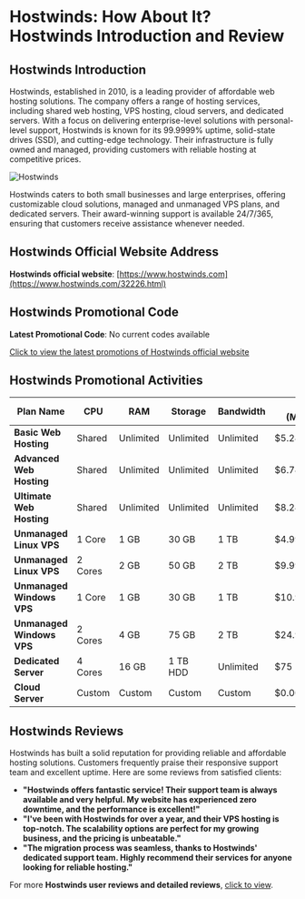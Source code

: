 # Hostwinds: How About It? Hostwinds Introduction and Review

## Hostwinds Introduction
Hostwinds, established in 2010, is a leading provider of affordable web hosting solutions. The company offers a range of hosting services, including shared web hosting, VPS hosting, cloud servers, and dedicated servers. With a focus on delivering enterprise-level solutions with personal-level support, Hostwinds is known for its 99.9999% uptime, solid-state drives (SSD), and cutting-edge technology. Their infrastructure is fully owned and managed, providing customers with reliable hosting at competitive prices.

![Hostwinds](https://github.com/user-attachments/assets/5f0f5273-be37-4a15-ab83-9a34d34b4904)

Hostwinds caters to both small businesses and large enterprises, offering customizable cloud solutions, managed and unmanaged VPS plans, and dedicated servers. Their award-winning support is available 24/7/365, ensuring that customers receive assistance whenever needed.

## Hostwinds Official Website Address
**Hostwinds official website**: [https://www.hostwinds.com](https://www.hostwinds.com/32226.html)

## Hostwinds Promotional Code
**Latest Promotional Code**: No current codes available  

[Click to view the latest promotions of Hostwinds official website](https://www.hostwinds.com/32226.html)

## Hostwinds Promotional Activities

| Plan Name                  | CPU      | RAM           | Storage           | Bandwidth      | Price (Monthly)  | Purchase Link                                   |
|----------------------------|----------|---------------|-------------------|----------------|------------------|-------------------------------------------------|
| **Basic Web Hosting**       | Shared   | Unlimited     | Unlimited          | Unlimited      | $5.24            | [Order Now](https://www.hostwinds.com/32226.html)          |
| **Advanced Web Hosting**    | Shared   | Unlimited     | Unlimited          | Unlimited      | $6.74            | [Order Now](https://www.hostwinds.com/32226.html)          |
| **Ultimate Web Hosting**    | Shared   | Unlimited     | Unlimited          | Unlimited      | $8.24            | [Order Now](https://www.hostwinds.com/32226.html)          |
| **Unmanaged Linux VPS**     | 1 Core   | 1 GB          | 30 GB              | 1 TB           | $4.99            | [Order Now](https://www.hostwinds.com/32226.html)          |
| **Unmanaged Linux VPS**     | 2 Cores  | 2 GB          | 50 GB              | 2 TB           | $9.99            | [Order Now](https://www.hostwinds.com/32226.html)          |
| **Unmanaged Windows VPS**   | 1 Core   | 1 GB          | 30 GB              | 1 TB           | $10.99           | [Order Now](https://www.hostwinds.com/32226.html)          |
| **Unmanaged Windows VPS**   | 2 Cores  | 4 GB          | 75 GB              | 2 TB           | $24.99           | [Order Now](https://www.hostwinds.com/32226.html)          |
| **Dedicated Server**        | 4 Cores  | 16 GB         | 1 TB HDD           | Unlimited      | $75              | [Order Now](https://www.hostwinds.com/32226.html)          |
| **Cloud Server**            | Custom   | Custom        | Custom             | Custom         | $0.00699/hour    | [Order Now](https://www.hostwinds.com/32226.html)          |

## Hostwinds Reviews
Hostwinds has built a solid reputation for providing reliable and affordable hosting solutions. Customers frequently praise their responsive support team and excellent uptime. Here are some reviews from satisfied clients:

- **"Hostwinds offers fantastic service! Their support team is always available and very helpful. My website has experienced zero downtime, and the performance is excellent!"**
- **"I've been with Hostwinds for over a year, and their VPS hosting is top-notch. The scalability options are perfect for my growing business, and the pricing is unbeatable."**
- **"The migration process was seamless, thanks to Hostwinds' dedicated support team. Highly recommend their services for anyone looking for reliable hosting."**

For more **Hostwinds user reviews and detailed reviews**, [click to view](https://www.hostwinds.com/32226.html).
